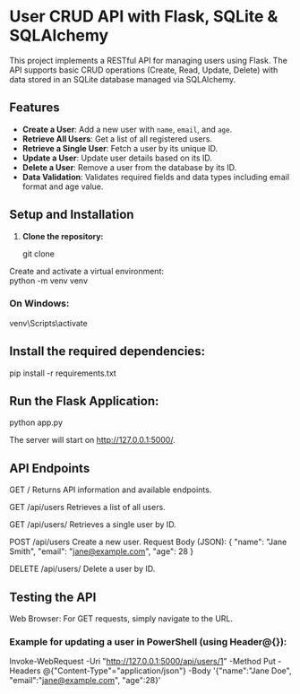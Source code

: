 # User CRUD API with Flask, SQLite & SQLAlchemy

This project implements a RESTful API for managing users using Flask. 
The API supports basic CRUD operations (Create, Read, Update, Delete) with data stored in an SQLite database managed via SQLAlchemy.

## Features

- **Create a User**: Add a new user with `name`, `email`, and `age`.
- **Retrieve All Users**: Get a list of all registered users.
- **Retrieve a Single User**: Fetch a user by its unique ID.
- **Update a User**: Update user details based on its ID.
- **Delete a User**: Remove a user from the database by its ID.
- **Data Validation**: Validates required fields and data types including email format and age value.


## Setup and Installation

1. **Clone the repository:**
   
   git clone <repository-url>
   

Create and activate a virtual environment:   
python -m venv venv
### On Windows:
venv\Scripts\activate


## Install the required dependencies:
pip install -r requirements.txt


## Run the Flask Application:
python app.py

The server will start on http://127.0.0.1:5000/.

## API Endpoints
GET /
Returns API information and available endpoints.

GET /api/users
Retrieves a list of all users.

GET /api/users/<id>
Retrieves a single user by ID.

POST /api/users
Create a new user.
Request Body (JSON):
{
  "name": "Jane Smith",
  "email": "jane@example.com",
  "age": 28
}


DELETE /api/users/<id>
Delete a user by ID.


## Testing the API
Web Browser: For GET requests, simply navigate to the URL.


### Example for updating a user in PowerShell (using Header@{}):

Invoke-WebRequest -Uri "http://127.0.0.1:5000/api/users/1" -Method Put -Headers @{"Content-Type"="application/json"} -Body '{"name":"Jane Doe", "email":"jane@example.com", "age":28}'



 



